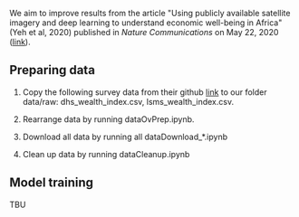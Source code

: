 We aim to improve results from the article "Using publicly available satellite imagery and deep learning to understand economic well-being in Africa" (Yeh et al, 2020) published in *Nature Communications* on May 22, 2020 ([link](https://www.nature.com/articles/s41467-020-16185-w)). 


## Preparing data
1. Copy the following survey data from their github [link](https://github.com/sustainlab-group/africa_poverty/tree/master/data) to our folder data/raw: dhs_wealth_index.csv, lsms_wealth_index.csv.

2. Rearrange data by running dataOvPrep.ipynb.
3. Download all data by running all dataDownload_*.ipynb
4. Clean up data by running dataCleanup.ipynb


## Model training
TBU